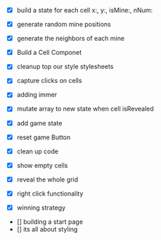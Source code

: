 - [x] build a state for each cell
      x:,
      y:,
      isMine:,
      nNum:
- [x] generate random mine positions
- [x] generate the neighbors of each mine

- [x] Build a Cell Componet
- [x] cleanup top our style stylesheets
- [x] capture clicks on cells
- [x] adding immer
- [x] mutate array to new state when cell isRevealed
- [x] add game state
- [x] reset game Button
- [x] clean up code
- [x] show empty cells
- [x] reveal the whole grid
- [x] right click functionality
- [x] winning strategy
- [] building a start page
- [] its all about styling
